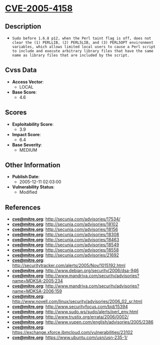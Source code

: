
# [CVE-2005-4158](https://cve.mitre.org/cgi-bin/cvename.cgi?name=CVE-2005-4158)

## Description

- `Sudo before 1.6.8 p12, when the Perl taint flag is off, does not clear the (1) PERLLIB, (2) PERL5LIB, and (3) PERL5OPT environment variables, which allows limited local users to cause a Perl script to include and execute arbitrary library files that have the same name as library files that are included by the script.`

## Cvss Data

- **Access Vector**:
  - LOCAL
- **Base Score**:
  - 4.6

## Scores

- **Exploitability Score**:
  - 3.9
- **Impact Score**:
  - 6.4
- **Base Severity**:
  - MEDIUM

## Other Information

- **Publish Date**:
  - 2005-12-11 02:03:00
- **Vulnerability Status**:
  - Modified

## References

- **cve@mitre.org**: http://secunia.com/advisories/17534/
- **cve@mitre.org**: http://secunia.com/advisories/18102
- **cve@mitre.org**: http://secunia.com/advisories/18156
- **cve@mitre.org**: http://secunia.com/advisories/18308
- **cve@mitre.org**: http://secunia.com/advisories/18463
- **cve@mitre.org**: http://secunia.com/advisories/18549
- **cve@mitre.org**: http://secunia.com/advisories/18558
- **cve@mitre.org**: http://secunia.com/advisories/21692
- **cve@mitre.org**: http://securitytracker.com/alerts/2005/Nov/1015192.html
- **cve@mitre.org**: http://www.debian.org/security/2006/dsa-946
- **cve@mitre.org**: http://www.mandriva.com/security/advisories?name=MDKSA-2005:234
- **cve@mitre.org**: http://www.mandriva.com/security/advisories?name=MDKSA-2006:159
- **cve@mitre.org**: http://www.novell.com/linux/security/advisories/2006_02_sr.html
- **cve@mitre.org**: http://www.securityfocus.com/bid/15394
- **cve@mitre.org**: http://www.sudo.ws/sudo/alerts/perl_env.html
- **cve@mitre.org**: http://www.trustix.org/errata/2006/0002/
- **cve@mitre.org**: http://www.vupen.com/english/advisories/2005/2386
- **cve@mitre.org**: https://exchange.xforce.ibmcloud.com/vulnerabilities/23102
- **cve@mitre.org**: https://www.ubuntu.com/usn/usn-235-1/
